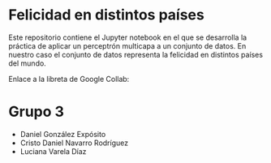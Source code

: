 # Felicidad en distintos países

Este repositorio contiene el Jupyter notebook en el que se desarrolla la práctica de aplicar un perceptrón multicapa a un conjunto de datos. En nuestro caso el conjunto de datos representa la felicidad en distintos países del mundo.

Enlace a la libreta de Google Collab: 

# Grupo 3

* Daniel González Expósito
* Cristo Daniel Navarro Rodríguez 
* Luciana Varela Díaz
